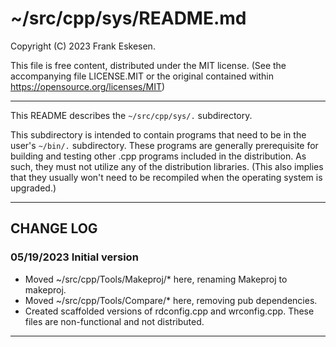 <!-- -------------------------------------------------------------------------
//
//       Copyright (c) 2023 Frank Eskesen.
//
//       This file is free content, distributed under the MIT license.
//       (See accompanying file LICENSE.MIT or the original contained
//       within https://opensource.org/licenses/MIT)
//
//----------------------------------------------------------------------------
//
// Title-
//       ~/src/cpp/sys/README.md
//
// Purpose-
//       Subdirectory description and change log
//
// Last change date-
//       2023/05/19
//
-------------------------------------------------------------------------- -->
# ~/src/cpp/sys/README.md

Copyright (C) 2023 Frank Eskesen.

This file is free content, distributed under the MIT license.
(See the accompanying file LICENSE.MIT or the original contained
within https://opensource.org/licenses/MIT)

----

This README describes the `~/src/cpp/sys/.` subdirectory.

This subdirectory is intended to contain programs that need to be in the
user's `~/bin/.` subdirectory.
These programs are generally prerequisite for building and testing other .cpp
programs included in the distribution.
As such, they must not utilize any of the distribution libraries.
(This also implies that they usually won't need to be recompiled when the
operating system is upgraded.)

----

## CHANGE LOG
### 05/19/2023 Initial version
- Moved ~/src/cpp/Tools/Makeproj/* here, renaming Makeproj to makeproj.
- Moved ~/src/cpp/Tools/Compare/* here, removing pub dependencies.
- Created scaffolded versions of rdconfig.cpp and wrconfig.cpp.
These files are non-functional and not distributed.

----
